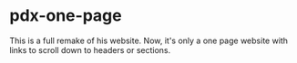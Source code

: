 # pdx-one-page
This is a full remake of his website. Now, it's only a one page website with links to scroll down to headers or sections.
